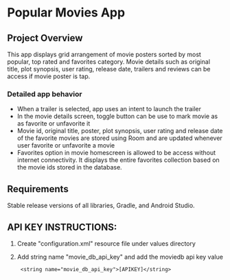 # Popular Movies App

## Project Overview
This app displays grid arrangement of movie posters sorted by most popular, top rated and favorites category.
Movie details such as original title, plot synopsis, user rating, release date, trailers and reviews can be access if movie poster is tap. 

### Detailed app behavior
- When a trailer is selected, app uses an intent to launch the trailer
- In the movie details screen, toggle button can be use to mark movie as as favorite or unfavorite it
- Movie id, original title, poster, plot synopsis, user rating and release date of the favorite movies are stored using Room and are updated whenever user favorite or unfavorite a movie
- Favorites option in movie homescreen is allowed to be access without internet connectivity. It displays the entire favorites collection based on the movie ids stored in the database.


## Requirements
Stable release versions of all libraries, Gradle, and Android Studio.

## API KEY INSTRUCTIONS:
1. Create "configuration.xml" resource file under values directory
2. Add string name "movie_db_api_key" and add the moviedb api key value

     
        <string name="movie_db_api_key">[APIKEY]</string>

